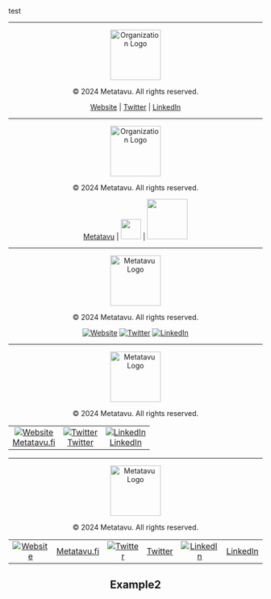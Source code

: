 test




---

<div align="center">
    <img src="https://metatavu.fi/wp-content/uploads/2024/02/cropped-metatavu-favicon.jpg" alt="Organization Logo" width="100">
    <p>© 2024 Metatavu. All rights reserved.</p>
    <p>
        <a href="https://www.metatavu.fi">Website</a> | 
        <a href="https://twitter.com/metatavu">Twitter</a> | 
        <a href="https://fi.linkedin.com/company/metatavu">LinkedIn</a>
    </p>
</div>

---

<div align="center"> 
    <img src="https://metatavu.fi/wp-content/uploads/2024/02/cropped-metatavu-favicon.jpg" alt="Organization Logo" width="100">
    <p>© 2024 Metatavu. All rights reserved.</p>
    <p>
        <a href="https://www.metatavu.fi">Metatavu</a> | 
        <img src="https://img.shields.io/badge/X-000000?style=for-the-badge&logo=x&logoColor=white" width="40px"> | 
        <img src="https://img.shields.io/badge/LinkedIn-0077B5?style=for-the-badge&logo=linkedin&logoColor=white" width="80px">
    </p>
</div>

---

<div align="center">
    <img src="https://metatavu.fi/wp-content/uploads/2024/02/cropped-metatavu-favicon.jpg" alt="Metatavu Logo" width="100">
    <p>© 2024 Metatavu. All rights reserved.</p>
    <p>
        <a href="https://your-organization-website.com"><img src="https://img.icons8.com/color/48/000000/web.png" alt="Website"></a>
        <a href="https://twitter.com/metatavu"><img src="https://img.icons8.com/color/48/000000/twitterx.png" alt="Twitter"></a>
        <a href="https://fi.linkedin.com/company/metatavu"><img src="https://img.icons8.com/color/48/000000/linkedin.png" alt="LinkedIn"></a>
    </p>
</div>

---

<div align="center">
    <img src="https://metatavu.fi/wp-content/uploads/2024/02/cropped-metatavu-favicon.jpg" alt="Metatavu Logo" width="100">
    <p>© 2024 Metatavu. All rights reserved.</p>
    <table>
        <tr>
            <td align="center">
                <a href="https://www.metatavu.fi"><img src="https://img.icons8.com/color/48/000000/web.png" alt="Website"></a><br>
                <a href="https://www.metatavu.fi">Metatavu.fi</a>
            </td>
            <td align="center">
                <a href="https://twitter.com/metatavu"><img src="https://img.icons8.com/color/48/000000/twitterx.png" alt="Twitter"></a><br>
                <a href="https://twitter.com/metatavu">Twitter</a>
            </td>
            <td align="center">
                <a href="https://fi.linkedin.com/company/metatavu"><img src="https://img.icons8.com/color/48/000000/linkedin.png" alt="LinkedIn"></a><br>
                <a href="https://fi.linkedin.com/company/metatavu">LinkedIn</a>
            </td>
        </tr>
    </table>
</div>

---

<div align="center">
    <img src="https://metatavu.fi/wp-content/uploads/2024/02/cropped-metatavu-favicon.jpg" alt="Metatavu Logo" width="100">
    <p>© 2024 Metatavu. All rights reserved.</p>
    <table>
        <tr>
            <td align="center">
                <a href="https://www.metatavu.fi"><img src="https://img.icons8.com/color/48/000000/web.png" alt="Website"></a>
            </td>
            <td align="center">
                <a href="https://www.metatavu.fi">Metatavu.fi</a>
            </td>
            <td align="center">
                <a href="https://twitter.com/metatavu"><img src="https://img.icons8.com/color/48/000000/twitterx.png" alt="Twitter"></a>
            </td>
            <td align="center">
                <a href="https://twitter.com/metatavu">Twitter</a>
            </td>
            <td align="center">
                <a href="https://fi.linkedin.com/company/metatavu"><img src="https://img.icons8.com/color/48/000000/linkedin.png" alt="LinkedIn"></a>
            </td>
            <td align="center">
                <a href="https://fi.linkedin.com/company/metatavu">LinkedIn</a>
            </td>
        </tr>
    </table>
</div>

<div id="metatavu-custom-footer"><div align="center">
    <h2>Example2</h2>
</div></div>